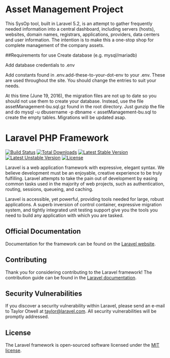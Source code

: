 # Asset Management Project

This SysOp tool, built in Laravel 5.2, is an attempt to gather frequently needed information into a central dashboard, including servers (hosts), websites, domain names, registrars, applications, providers, data centers and user information. The intention is to make this a one-stop shop for complete management of the company assets.

##Requirements for use
Create database (e.g. mysql/mariadb)

Add database credentials to .env

Add constants found in .env.add-these-to-your-dot-env to your .env. These are used throughout the site. You should change the entries to suit your needs.

At this time (June 19, 2016), the migration files are not up to date so you should not use them to create your database. Instead, use the file assetManagement-bu.sql.gz found in the root directory. Just gunzip the file and do mysql -u dbusername -p dbname < assetManagement-bu.sql to create the empty tables. Migrations will be updated asap.

# Laravel PHP Framework

[![Build Status](https://travis-ci.org/laravel/framework.svg)](https://travis-ci.org/laravel/framework)
[![Total Downloads](https://poser.pugx.org/laravel/framework/d/total.svg)](https://packagist.org/packages/laravel/framework)
[![Latest Stable Version](https://poser.pugx.org/laravel/framework/v/stable.svg)](https://packagist.org/packages/laravel/framework)
[![Latest Unstable Version](https://poser.pugx.org/laravel/framework/v/unstable.svg)](https://packagist.org/packages/laravel/framework)
[![License](https://poser.pugx.org/laravel/framework/license.svg)](https://packagist.org/packages/laravel/framework)

Laravel is a web application framework with expressive, elegant syntax. We believe development must be an enjoyable, creative experience to be truly fulfilling. Laravel attempts to take the pain out of development by easing common tasks used in the majority of web projects, such as authentication, routing, sessions, queueing, and caching.

Laravel is accessible, yet powerful, providing tools needed for large, robust applications. A superb inversion of control container, expressive migration system, and tightly integrated unit testing support give you the tools you need to build any application with which you are tasked.

## Official Documentation

Documentation for the framework can be found on the [Laravel website](http://laravel.com/docs).

## Contributing

Thank you for considering contributing to the Laravel framework! The contribution guide can be found in the [Laravel documentation](http://laravel.com/docs/contributions).

## Security Vulnerabilities

If you discover a security vulnerability within Laravel, please send an e-mail to Taylor Otwell at taylor@laravel.com. All security vulnerabilities will be promptly addressed.

## License

The Laravel framework is open-sourced software licensed under the [MIT license](http://opensource.org/licenses/MIT).
